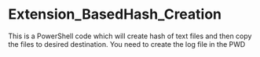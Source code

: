 # Extension_BasedHash_Creation
This is a PowerShell code which will create hash of text files and then copy the files to desired destination.
You need to create the log file in the PWD
